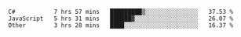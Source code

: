 <!--START_SECTION:waka-->

```text
C#           7 hrs 57 mins   █████████▒░░░░░░░░░░░░░░░   37.53 %
JavaScript   5 hrs 31 mins   ██████▓░░░░░░░░░░░░░░░░░░   26.07 %
Other        3 hrs 28 mins   ████░░░░░░░░░░░░░░░░░░░░░   16.37 %
```

<!--END_SECTION:waka-->
